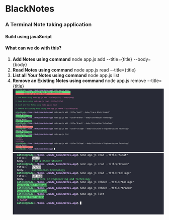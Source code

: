 # BlackNotes
### A Terminal Note taking application
#### Build using javaScript
#### What can we do with this?
1. **Add Notes using command** node app.js add --title={title} --body={body}
2. **Read Notes using command** node app.js read --title={title}
3. **List all Your Notes using command** node app.js list
4. **Remove an Existing Notes using command** node app.js remove --title={title}
![image](https://github.com/sumitgupta7132/BlackNotes/blob/master/Img/notes-1.png)
![image](https://github.com/sumitgupta7132/BlackNotes/blob/master/Img/2-notes.png)
